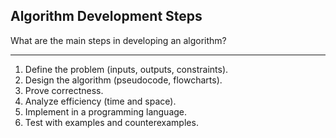 ## Algorithm Development Steps

What are the main steps in developing an algorithm?

---

1. Define the problem (inputs, outputs, constraints).  
2. Design the algorithm (pseudocode, flowcharts).  
3. Prove correctness.  
4. Analyze efficiency (time and space).  
5. Implement in a programming language.  
6. Test with examples and counterexamples.

